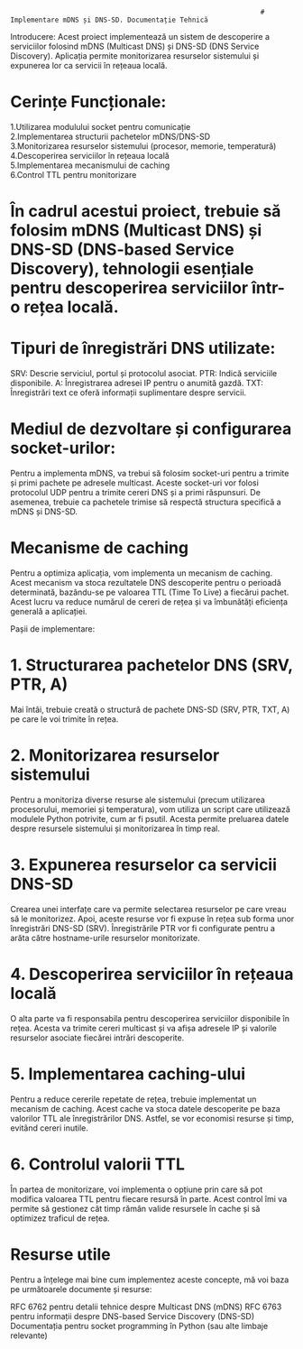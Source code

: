                                                                   # Implementare mDNS și DNS-SD. Documentație Tehnică 

Introducere:
Acest proiect implementează un sistem de descoperire a serviciilor folosind mDNS (Multicast DNS) și DNS-SD (DNS Service Discovery). Aplicația permite monitorizarea resurselor sistemului și expunerea lor ca servicii în rețeaua locală.

# Cerințe Funcționale:

1.Utilizarea modulului socket pentru comunicație \
2.Implementarea structurii pachetelor mDNS/DNS-SD \
3.Monitorizarea resurselor sistemului (procesor, memorie, temperatură) \
4.Descoperirea serviciilor în rețeaua locală \
5.Implementarea mecanismului de caching \
6.Control TTL pentru monitorizare



# În cadrul acestui proiect, trebuie să folosim mDNS (Multicast DNS) și DNS-SD (DNS-based Service Discovery), tehnologii esențiale pentru descoperirea serviciilor într-o rețea locală.

# Tipuri de înregistrări DNS utilizate:
SRV: Descrie serviciul, portul și protocolul asociat.
PTR: Indică serviciile disponibile.
A: Înregistrarea adresei IP pentru o anumită gazdă.
TXT: Înregistrări text ce oferă informații suplimentare despre servicii.

# Mediul de dezvoltare și configurarea socket-urilor:
Pentru a implementa mDNS, va trebui să folosim socket-uri pentru a trimite și primi pachete pe adresele multicast. Aceste socket-uri vor folosi protocolul UDP pentru a trimite cereri DNS și a primi răspunsuri. De asemenea, trebuie ca pachetele trimise să respectă structura specifică a mDNS și DNS-SD.

# Mecanisme de caching
Pentru a optimiza aplicația, vom implementa un mecanism de caching. Acest mecanism va stoca rezultatele DNS descoperite pentru o perioadă determinată, bazându-se pe valoarea TTL (Time To Live) a fiecărui pachet. Acest lucru va reduce numărul de cereri de rețea și va îmbunătăți eficiența generală a aplicației.

Pașii de implementare:
# 1. Structurarea pachetelor DNS (SRV, PTR, A)
Mai întâi, trebuie creată o structură de pachete DNS-SD (SRV, PTR, TXT, A) pe care le voi trimite în rețea.

# 2. Monitorizarea resurselor sistemului
Pentru a monitoriza diverse resurse ale sistemului (precum utilizarea procesorului, memoriei și temperatura), vom utiliza un script care utilizează modulele Python potrivite, cum ar fi psutil. Acesta permite preluarea datele despre resursele sistemului și monitorizarea în timp real.

# 3. Expunerea resurselor ca servicii DNS-SD
Crearea unei interfațe care va permite selectarea resurselor pe care vreau să le monitorizez. Apoi, aceste resurse vor fi expuse în rețea sub forma unor înregistrări DNS-SD (SRV). Înregistrările PTR vor fi configurate pentru a arăta către hostname-urile resurselor monitorizate.

# 4. Descoperirea serviciilor în rețeaua locală
O alta parte va fi responsabila pentru descoperirea serviciilor disponibile în rețea. Acesta va trimite cereri multicast și va afișa adresele IP și valorile resurselor asociate fiecărei intrări descoperite.

# 5. Implementarea caching-ului
Pentru a reduce cererile repetate de rețea, trebuie implementat un mecanism de caching. Acest cache va stoca datele descoperite pe baza valorilor TTL ale înregistrărilor DNS. Astfel, se vor economisi resurse și timp, evitând cereri inutile.

# 6. Controlul valorii TTL
În partea de monitorizare, voi implementa o opțiune prin care să pot modifica valoarea TTL pentru fiecare resursă în parte. Acest control îmi va permite să gestionez cât timp rămân valide resursele în cache și să optimizez traficul de rețea.

# Resurse utile
Pentru a înțelege mai bine cum implementez aceste concepte, mă voi baza pe următoarele documente și resurse:

RFC 6762 pentru detalii tehnice despre Multicast DNS (mDNS)
RFC 6763 pentru informații despre DNS-based Service Discovery (DNS-SD)
Documentația pentru socket programming în Python (sau alte limbaje relevante)
